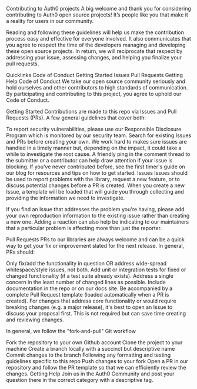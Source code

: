 Contributing to Auth0 projects
A big welcome and thank you for considering contributing to Auth0 open source projects! It’s people like you that make it a reality for users in our community.

Reading and following these guidelines will help us make the contribution process easy and effective for everyone involved. It also communicates that you agree to respect the time of the developers managing and developing these open source projects. In return, we will reciprocate that respect by addressing your issue, assessing changes, and helping you finalize your pull requests.

Quicklinks
Code of Conduct
Getting Started
Issues
Pull Requests
Getting Help
Code of Conduct
We take our open source community seriously and hold ourselves and other contributors to high standards of communication. By participating and contributing to this project, you agree to uphold our Code of Conduct.

Getting Started
Contributions are made to this repo via Issues and Pull Requests (PRs). A few general guidelines that cover both:

To report security vulnerabilities, please use our Responsible Disclosure Program which is monitored by our security team.
Search for existing Issues and PRs before creating your own.
We work hard to makes sure issues are handled in a timely manner but, depending on the impact, it could take a while to investigate the root cause. A friendly ping in the comment thread to the submitter or a contributor can help draw attention if your issue is blocking.
If you've never contributed before, see the first timer's guide on our blog for resources and tips on how to get started.
Issues
Issues should be used to report problems with the library, request a new feature, or to discuss potential changes before a PR is created. When you create a new Issue, a template will be loaded that will guide you through collecting and providing the information we need to investigate.

If you find an Issue that addresses the problem you're having, please add your own reproduction information to the existing issue rather than creating a new one. Adding a reaction can also help be indicating to our maintainers that a particular problem is affecting more than just the reporter.

Pull Requests
PRs to our libraries are always welcome and can be a quick way to get your fix or improvement slated for the next release. In general, PRs should:

Only fix/add the functionality in question OR address wide-spread whitespace/style issues, not both.
Add unit or integration tests for fixed or changed functionality (if a test suite already exists).
Address a single concern in the least number of changed lines as possible.
Include documentation in the repo or on our docs site.
Be accompanied by a complete Pull Request template (loaded automatically when a PR is created).
For changes that address core functionality or would require breaking changes (e.g. a major release), it's best to open an Issue to discuss your proposal first. This is not required but can save time creating and reviewing changes.

In general, we follow the "fork-and-pull" Git workflow

Fork the repository to your own Github account
Clone the project to your machine
Create a branch locally with a succinct but descriptive name
Commit changes to the branch
Following any formatting and testing guidelines specific to this repo
Push changes to your fork
Open a PR in our repository and follow the PR template so that we can efficiently review the changes.
Getting Help
Join us in the Auth0 Community and post your question there in the correct category with a descriptive tag.
